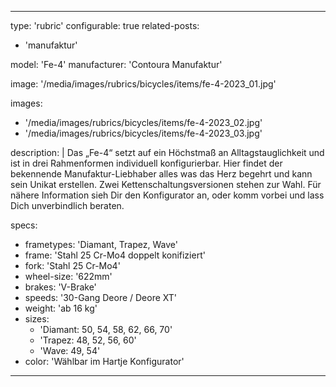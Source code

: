 ---

type: 'rubric'
configurable: true
related-posts:
  - 'manufaktur'

model: 'Fe-4'
manufacturer: 'Contoura Manufaktur'

image: '/media/images/rubrics/bicycles/items/fe-4-2023_01.jpg'

images:
  - '/media/images/rubrics/bicycles/items/fe-4-2023_02.jpg'
  - '/media/images/rubrics/bicycles/items/fe-4-2023_03.jpg'

description: |
    Das „Fe-4“ setzt auf ein Höchstmaß an Alltagstauglichkeit und ist in drei Rahmenformen individuell konfigurierbar. Hier findet der bekennende Manufaktur-Liebhaber alles was das Herz begehrt und kann sein Unikat erstellen. Zwei Kettenschaltungsversionen stehen zur Wahl.
    Für nähere Information sieh Dir den Konfigurator an, oder komm vorbei und lass Dich unverbindlich beraten.

specs:
  - frametypes: 'Diamant, Trapez, Wave'
  - frame: 'Stahl 25 Cr-Mo4 doppelt konifiziert'
  - fork: 'Stahl 25 Cr-Mo4'
  - wheel-size: '622mm'
  - brakes: 'V-Brake'
  - speeds: '30-Gang Deore / Deore XT'
  - weight: 'ab 16 kg'
  - sizes:
    - 'Diamant: 50, 54, 58, 62, 66, 70'
    - 'Trapez: 48, 52, 56, 60'
    - 'Wave: 49, 54'
  - color: 'Wählbar im Hartje Konfigurator'


---